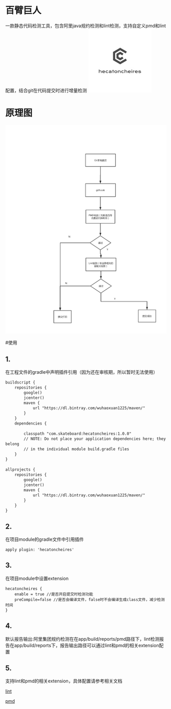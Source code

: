 # 百臂巨人
一款静态代码检测工具，包含阿里java规约检测和lint检测，支持自定义pmd和lint配置，结合git在代码提交时进行增量检测
![image](https://github.com/skateboard1991/hecatoncheires/blob/master/icon.jpeg)

# 原理图
![image](https://github.com/skateboard1991/hecatoncheires/blob/master/flow.png)

#使用
## 1.
在工程文件的gradle中声明插件引用（因为还在审核期，所以暂时无法使用）

```
buildscript {
    repositories {
        google()
        jcenter()
        maven {
            url "https://dl.bintray.com/wuhaoxuan1225/maven/"
        }
    }
    dependencies {
        
        classpath "com.skateboard:hecatoncheires:1.0.0"
        // NOTE: Do not place your application dependencies here; they belong
        // in the individual module build.gradle files
    }
}

allprojects {
    repositories {
        google()
        jcenter()
        maven {
            url "https://dl.bintray.com/wuhaoxuan1225/maven/"
        }
    }
}
```

## 2.
在项目module的gradle文件中引用插件
```
apply plugin: 'hecatoncheires'
```

## 3.
在项目module中设置extension

```
hecatoncheires {
    enable = true //是否开启提交时检测功能
    preCompile=false //是否会编译文件，false时不会编译生成class文件，减少检测时间
}
```
## 4.
默认报告输出:阿里集团规约检测在在app/build/reports/pmd路径下，lint检测报告在app/build/reports下，报告输出路径可以通过lint和pmd的相关extension配置

## 5.
支持lint和pmd的相关extension，具体配置请参考相关文档

[lint](http://google.github.io/android-gradle-dsl/current/com.android.build.gradle.internal.dsl.LintOptions.html#com.android.build.gradle.internal.dsl.LintOptions)

[pmd](https://docs.gradle.org/current/dsl/org.gradle.api.plugins.quality.PmdExtension.html)
